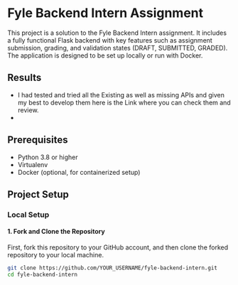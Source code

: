 # Fyle Backend Intern Assignment

This project is a solution to the Fyle Backend Intern assignment. It includes a fully functional Flask backend with key features such as assignment submission, grading, and validation states (DRAFT, SUBMITTED, GRADED). The application is designed to be set up locally or run with Docker.

## Results
- I had tested and tried all the Existing as well as missing APIs and given my best to develop them here is the Link where you can check them and review.
- 

## Prerequisites

- Python 3.8 or higher
- Virtualenv
- Docker (optional, for containerized setup)

## Project Setup

### Local Setup

#### 1. Fork and Clone the Repository

First, fork this repository to your GitHub account, and then clone the forked repository to your local machine.

```bash
git clone https://github.com/YOUR_USERNAME/fyle-backend-intern.git
cd fyle-backend-intern
